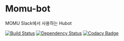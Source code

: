 # Momu-bot

MOMU Slack에서 사용하는 Hubot

[![Build Status](https://travis-ci.org/pueue/momu-bot.svg?branch=master)](https://travis-ci.org/pueue/momu-bot)
[![Dependency Status](https://david-dm.org/pueue/momu-bot.svg)](https://david-dm.org/pueue/momu-bot)
[![Codacy Badge](https://api.codacy.com/project/badge/Grade/88508f5b366a4f25bb12d1ceda8e31a9)](https://www.codacy.com/app/pueuepueue/momu-bot?utm_source=github.com&amp;utm_medium=referral&amp;utm_content=pueue/momu-bot&amp;utm_campaign=Badge_Grade)
